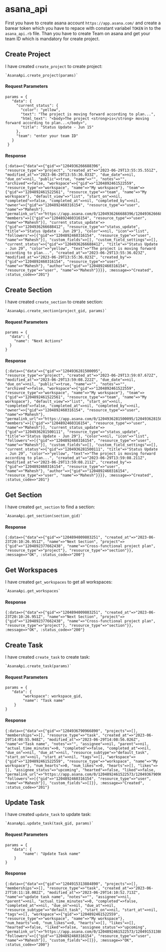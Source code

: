 # asana_api

First you have to create asana account `https://app.asana.com/` and create a barear token which you have to repace with constant variabel `TOKEN` in to the `asana_api.rb` file. Than you have to create Team on asana and get your team ID which is mandatory for create project.

## Create Project

I have created `create_project` to create project: 
 
	`AsanaApi.create_project(params)`

#### Request Parameters
	params = {
	   "data": {
	     "current_status": {
	       "color": "yellow",
	       "text": "The project is moving forward according to plan...",
	       "html_text": "<body>The project <strong>is</strong> moving forward according to plan...</body>",
	       "title": "Status Update - Jun 15"
	     },
	     "team": "enter your team ID"
	   }
	 }

 #### Response
 	{:data=>{"data"=>{"gid"=>"1204936266688396", "resource_type"=>"project", "created_at"=>"2023-06-29T13:55:35.551Z", "modified_at"=>"2023-06-29T13:55:36.033Z", "due_date"=>nil, "due_on"=>nil, "public"=>true, "name"=>"", "notes"=>"", "archived"=>false, "workspace"=>{"gid"=>"1204892461522559", "resource_type"=>"workspace", "name"=>"My workspace"}, "team"=>{"gid"=>"1204892461522561", "resource_type"=>"team", "name"=>"My workspace"}, "default_view"=>"list", "start_on"=>nil, "completed"=>false, "completed_at"=>nil, "completed_by"=>nil, "owner"=>{"gid"=>"1204892460316154", "resource_type"=>"user", "name"=>"Mahesh"}, "permalink_url"=>"https://app.asana.com/0/1204936266688396/1204936266688396", "members"=>[{"gid"=>"1204892460316154", "resource_type"=>"user", "name"=>"Mahesh"}], "current_status_update"=>{"gid"=>"1204936266688412", "resource_type"=>"status_update", "title"=>"Status Update - Jun 29"}, "color"=>nil, "icon"=>"list", "followers"=>[{"gid"=>"1204892460316154", "resource_type"=>"user", "name"=>"Mahesh"}], "custom_fields"=>[], "custom_field_settings"=>[], "current_status"=>{"gid"=>"1204936266688412", "title"=>"Status Update - Jun 29", "color"=>"yellow", "text"=>"The project is moving forward according to plan...", "created_at"=>"2023-06-29T13:55:36.023Z", "modified_at"=>"2023-06-29T13:55:36.023Z", "created_by"=>{"gid"=>"1204892460316154", "resource_type"=>"user", "name"=>"Mahesh"}, "author"=>{"gid"=>"1204892460316154", "resource_type"=>"user", "name"=>"Mahesh"}}}}, :message=>"Created", :status_code=>"201"}

## Create Section

I have created `create_section` to create section: 

	`AsanaApi.create_section(project_gid, params)`

#### Request Parameters
	params = {
	  "data": {
	    "name": "Next Actions"
	  }
	}

#### Response
	{:data=>{"data"=>{"gid"=>"1204936281500095", "resource_type"=>"project", "created_at"=>"2023-06-29T13:59:07.672Z", "modified_at"=>"2023-06-29T13:59:08.222Z", "due_date"=>nil, "due_on"=>nil, "public"=>true, "name"=>"", "notes"=>"", "archived"=>false, "workspace"=>{"gid"=>"1204892461522559", "resource_type"=>"workspace", "name"=>"My workspace"}, "team"=>{"gid"=>"1204892461522561", "resource_type"=>"team", "name"=>"My workspace"}, "default_view"=>"list", "start_on"=>nil, "completed"=>false, "completed_at"=>nil, "completed_by"=>nil, "owner"=>{"gid"=>"1204892460316154", "resource_type"=>"user", "name"=>"Mahesh"}, "permalink_url"=>"https://app.asana.com/0/1204936281500095/1204936281500095", "members"=>[{"gid"=>"1204892460316154", "resource_type"=>"user", "name"=>"Mahesh"}], "current_status_update"=>{"gid"=>"1204936281500111", "resource_type"=>"status_update", "title"=>"Status Update - Jun 29"}, "color"=>nil, "icon"=>"list", "followers"=>[{"gid"=>"1204892460316154", "resource_type"=>"user", "name"=>"Mahesh"}], "custom_fields"=>[], "custom_field_settings"=>[], "current_status"=>{"gid"=>"1204936281500111", "title"=>"Status Update - Jun 29", "color"=>"yellow", "text"=>"The project is moving forward according to plan...", "created_at"=>"2023-06-29T13:59:08.211Z", "modified_at"=>"2023-06-29T13:59:08.211Z", "created_by"=>{"gid"=>"1204892460316154", "resource_type"=>"user", "name"=>"Mahesh"}, "author"=>{"gid"=>"1204892460316154", "resource_type"=>"user", "name"=>"Mahesh"}}}}, :message=>"Created", :status_code=>"201"}

## Get Section

I have created `get_section` to find a section: 

	`AsanaApi.get_section(section_gid)`

#### Response
	{:data=>{"data"=>{"gid"=>"1204894009803251", "created_at"=>"2023-06-23T20:10:26.951Z", "name"=>"Next Section", "project"=>{"gid"=>"1204892377662438", "name"=>"Cross-functional project plan", "resource_type"=>"project"}, "resource_type"=>"section"}}, :message=>"OK", :status_code=>"200"}

## Get Workspaces

I have created `get_workspaces` to get all workspaces: 

	`AsanaApi.get_workspaces`

#### Response
	{:data=>{"data"=>{"gid"=>"1204894009803251", "created_at"=>"2023-06-23T20:10:26.951Z", "name"=>"Next Section", "project"=>{"gid"=>"1204892377662438", "name"=>"Cross-functional project plan", "resource_type"=>"project"}, "resource_type"=>"section"}}, :message=>"OK", :status_code=>"200"}


## Create Task

I have created `create_task` to create task: 

	`AsanaApi.create_task(params)`

#### Request Parameters
	params = {
	   "data": {
	   		"workspace": workspace_gid,
	     	"name": "Task name"
	    }
	}

#### Response
	{:data=>{"data"=>{"gid"=>"1204936790966890", "projects"=>[], "memberships"=>[], "resource_type"=>"task", "created_at"=>"2023-06-29T14:08:55.948Z", "modified_at"=>"2023-06-29T14:08:56.026Z", "name"=>"Task name", "notes"=>"", "assignee"=>nil, "parent"=>nil, "actual_time_minutes"=>0, "completed"=>false, "completed_at"=>nil, "due_on"=>nil, "due_at"=>nil, "resource_subtype"=>"default_task", "start_on"=>nil, "start_at"=>nil, "tags"=>[], "workspace"=>{"gid"=>"1204892461522559", "resource_type"=>"workspace", "name"=>"My workspace"}, "num_hearts"=>0, "num_likes"=>0, "hearts"=>[], "likes"=>[], "assignee_status"=>"upcoming", "hearted"=>false, "liked"=>false, "permalink_url"=>"https://app.asana.com/0/1204892461522573/1204936790966890", "followers"=>[{"gid"=>"1204892460316154", "resource_type"=>"user", "name"=>"Mahesh"}], "custom_fields"=>[]}}, :message=>"Created", :status_code=>"201"}



## Update Task

I have created `update_task` to update task: 

	`AsanaApi.update_task(task_gid, params)`

#### Request Parameters
	params = {
	   "data": {
	     	"name": "Update Task name"
	    }
	}

#### Response
	{:data=>{"data"=>{"gid"=>"1204915313884890", "projects"=>[], "memberships"=>[], "resource_type"=>"task", "created_at"=>"2023-06-27T10:11:18.002Z", "modified_at"=>"2023-06-29T14:10:52.713Z", "name"=>"update task name", "notes"=>"", "assignee"=>nil, "parent"=>nil, "actual_time_minutes"=>0, "completed"=>false, "completed_at"=>nil, "due_on"=>nil, "due_at"=>nil, "resource_subtype"=>"default_task", "start_on"=>nil, "start_at"=>nil, "tags"=>[], "workspace"=>{"gid"=>"1204892461522559", "resource_type"=>"workspace", "name"=>"My workspace"}, "num_hearts"=>0, "num_likes"=>0, "hearts"=>[], "likes"=>[], "hearted"=>false, "liked"=>false, "assignee_status"=>"upcoming", "permalink_url"=>"https://app.asana.com/0/1204892461522573/1204915313884890", "followers"=>[{"gid"=>"1204892460316154", "resource_type"=>"user", "name"=>"Mahesh"}], "custom_fields"=>[]}}, :message=>"OK", :status_code=>"200"}
